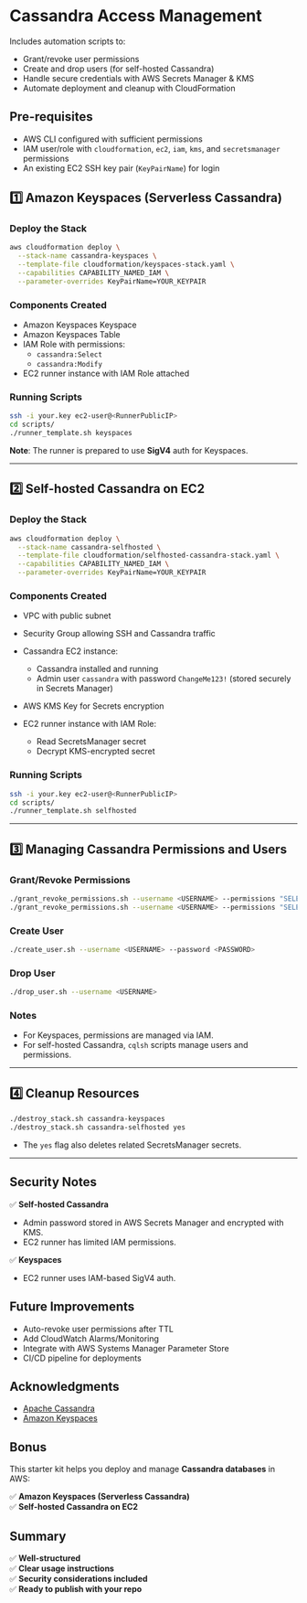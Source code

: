 # Cassandra Access Management

Includes automation scripts to:

- Grant/revoke user permissions
- Create and drop users (for self-hosted Cassandra)
- Handle secure credentials with AWS Secrets Manager & KMS
- Automate deployment and cleanup with CloudFormation

## Pre-requisites

- AWS CLI configured with sufficient permissions
- IAM user/role with `cloudformation`, `ec2`, `iam`, `kms`, and `secretsmanager` permissions
- An existing EC2 SSH key pair (`KeyPairName`) for login

## 1️⃣ Amazon Keyspaces (Serverless Cassandra)

### Deploy the Stack

```bash
aws cloudformation deploy \
  --stack-name cassandra-keyspaces \
  --template-file cloudformation/keyspaces-stack.yaml \
  --capabilities CAPABILITY_NAMED_IAM \
  --parameter-overrides KeyPairName=YOUR_KEYPAIR
````

### Components Created

- Amazon Keyspaces Keyspace
- Amazon Keyspaces Table
- IAM Role with permissions:
  - `cassandra:Select`
  - `cassandra:Modify`
- EC2 runner instance with IAM Role attached

### Running Scripts

```bash
ssh -i your.key ec2-user@<RunnerPublicIP>
cd scripts/
./runner_template.sh keyspaces
```

**Note**: The runner is prepared to use **SigV4** auth for Keyspaces.

---

## 2️⃣ Self-hosted Cassandra on EC2

### Deploy the Stack

```bash
aws cloudformation deploy \
  --stack-name cassandra-selfhosted \
  --template-file cloudformation/selfhosted-cassandra-stack.yaml \
  --capabilities CAPABILITY_NAMED_IAM \
  --parameter-overrides KeyPairName=YOUR_KEYPAIR
```

### Components Created

- VPC with public subnet
- Security Group allowing SSH and Cassandra traffic
- Cassandra EC2 instance:

  - Cassandra installed and running
  - Admin user `cassandra` with password `ChangeMe123!` (stored securely in Secrets Manager)
- AWS KMS Key for Secrets encryption
- EC2 runner instance with IAM Role:

  - Read SecretsManager secret
  - Decrypt KMS-encrypted secret

### Running Scripts

```bash
ssh -i your.key ec2-user@<RunnerPublicIP>
cd scripts/
./runner_template.sh selfhosted
```

---

## 3️⃣ Managing Cassandra Permissions and Users

### Grant/Revoke Permissions

```bash
./grant_revoke_permissions.sh --username <USERNAME> --permissions "SELECT MODIFY" --action grant
./grant_revoke_permissions.sh --username <USERNAME> --permissions "SELECT MODIFY" --action revoke
```

### Create User

```bash
./create_user.sh --username <USERNAME> --password <PASSWORD>
```

### Drop User

```bash
./drop_user.sh --username <USERNAME>
```

### Notes

- For Keyspaces, permissions are managed via IAM.
- For self-hosted Cassandra, `cqlsh` scripts manage users and permissions.

---

## 4️⃣ Cleanup Resources

```bash
./destroy_stack.sh cassandra-keyspaces
./destroy_stack.sh cassandra-selfhosted yes
```

- The `yes` flag also deletes related SecretsManager secrets.

---

## Security Notes

✅ **Self-hosted Cassandra**

- Admin password stored in AWS Secrets Manager and encrypted with KMS.
- EC2 runner has limited IAM permissions.

✅ **Keyspaces**

- EC2 runner uses IAM-based SigV4 auth.

## Future Improvements

- Auto-revoke user permissions after TTL
- Add CloudWatch Alarms/Monitoring
- Integrate with AWS Systems Manager Parameter Store
- CI/CD pipeline for deployments

## Acknowledgments

- [Apache Cassandra](https://cassandra.apache.org/)
- [Amazon Keyspaces](https://aws.amazon.com/keyspaces/)

## Bonus

This starter kit helps you deploy and manage **Cassandra databases** in AWS:

✅ **Amazon Keyspaces (Serverless Cassandra)**  
✅ **Self-hosted Cassandra on EC2**  

## Summary

✅ **Well-structured**  
✅ **Clear usage instructions**  
✅ **Security considerations included**  
✅ **Ready to publish with your repo**  
